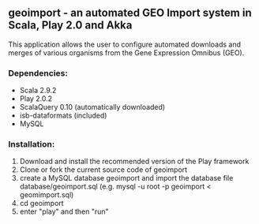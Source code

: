 ## geoimport - an automated GEO Import system in Scala, Play 2.0 and Akka
This application allows the user to configure automated downloads and
merges of various organisms from the Gene Expression Omnibus (GEO).

### Dependencies:

* Scala 2.9.2
* Play 2.0.2
* ScalaQuery 0.10 (automatically downloaded)
* isb-dataformats (included)
* MySQL

### Installation:

1. Download and install the recommended version of the Play framework
2. Clone or fork the current source code of geoimport
3. create a MySQL database geoimport and import the database file
   database/geoimport.sql (e.g. mysql -u root -p geoimport < geomimport.sql)
4. cd geoimport
5. enter "play" and then "run"

